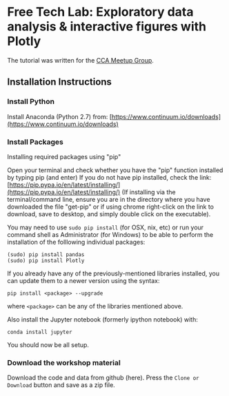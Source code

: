 # Free Tech Lab: Exploratory data analysis & interactive figures with Plotly

The tutorial was written for the [CCA Meetup Group](http://www.meetup.com/Cambridge-Coding-Academy/events/230718909/).

## Installation Instructions

### Install Python

Install Anaconda (Python 2.7) from:  [https://www.continuum.io/downloads](https://www.continuum.io/downloads)

### Install Packages

Installing required packages using "pip"

Open your terminal and check whether you have the "pip" function installed by typing pip (and enter)
If you do not have pip installed, check the link: [https://pip.pypa.io/en/latest/installing/](https://pip.pypa.io/en/latest/installing/) (If installing via the terminal/command line, ensure you are in the directory where you have downloaded the file "get-pip" or if using chrome right-click on the link to download, save to desktop, and simply double click on the executable).

You may need to use `sudo pip install` (for OSX, nix, etc) or run your command shell as Administrator (for Windows) to be able to perform the installation of the folllowing individual packages:

    (sudo) pip install pandas
    (sudo) pip install Plotly

If you already have any of the previously-mentioned libraries installed, you can update them to a newer version using the syntax:

    pip install <package> --upgrade

where `<package>` can be any of the libraries mentioned above.

Also install the Jupyter notebook (formerly ipython notebook) with:

    conda install jupyter

You should now be all setup.

### Download the workshop material

Download the code and data from github (here). Press the `Clone or Download` button and save as a zip file.
